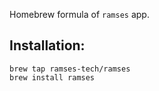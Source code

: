 Homebrew formula of `ramses` app.

## Installation:

```shell
brew tap ramses-tech/ramses
brew install ramses
```